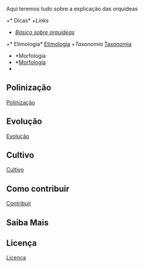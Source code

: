 Aqui teremos tudo sobre a explicação das orquideas

+* Dicas*
+*Links* 
+  *[Básico sobre orquídeas](https://pt.wikipedia.org/wiki/Orqu%C3%ADdea)*

+* Etimologia*
[Etimologia](https://github.com/laryssaferreiras/orquideas/blob/master/etimologia.md
)
+*Taxonomia*
[Taxonomia](https://github.com/laryssaferreiras/orquideas/blob/master/taxonomia.md)

+ *Morfologia 
+  *[Morfologia](https://github.com/laryssaferreiras/orquideas/blob/master/morfologia.md)
+

## Polinização
[Polinização](https://github.com/laryssaferreiras/orquideas/blob/master/polinizacao.md)

## Evolução
[Evolução](https://github.com/laryssaferreiras/orquideas/blob/master/evolucao.md)

## Cultivo
[Cultivo](https://github.com/laryssaferreiras/orquideas/blob/master/evolucao.md)


## Como contribuir 
[Contribuir](https://github.com/laryssaferreiras/orquideas/blob/master/contribuir.md)

## Saiba Mais

## Licença
[Licença](https://github.com/laryssaferreiras/orquideas/blob/master/license.md)
